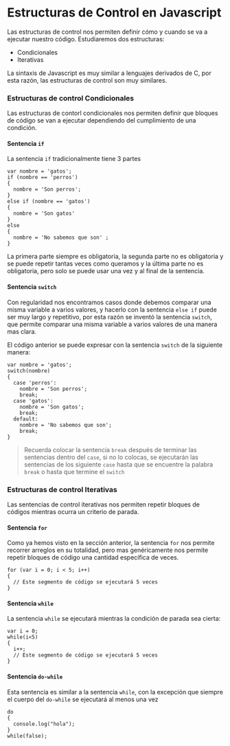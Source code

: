 # Estructuras de Control en Javascript

Las estructuras de control nos permiten definir cómo y cuando se va a ejecutar nuestro código. Estudiaremos dos estructuras:

- Condicionales
- Iterativas

La sintaxis de Javascript es muy similar a lenguajes derivados de C, por esta razón, las estructuras de control son muy similares.

### Estructuras de control Condicionales

Las estructuras de contorl condicionales nos permiten definir que bloques de código se van a ejecutar dependiendo del cumplimiento de una condición.

#### Sentencia `if`

La sentencia `if` tradicionalmente tiene 3 partes
```
var nombre = 'gatos';
if (nombre == 'perros')
{
  nombre = 'Son perros';
}
else if (nombre == 'gatos')
{
  nombre = 'Son gatos'
}
else
{
  nombre = 'No sabemos que son' ;
}
```
La primera parte siempre es obligatoria, la segunda parte no es obligatoria y se puede repetir tantas veces como queramos y la última parte no es obligatoria, pero solo se puede usar una vez y al final de la sentencia.

#### Sentencia `switch`

Con regularidad nos encontramos casos donde debemos comparar una misma variable a varios valores, y hacerlo con la sentencia `else if` puede ser muy largo y repetitivo, por esta razón se inventó la sentencia `switch`, que permite comparar una misma variable a varios valores de una manera mas clara.

El código anterior se puede expresar con la sentencia `switch` de la siguiente manera:

```
var nombre = 'gatos';
switch(nombre)
{
  case 'perros':
    nombre = 'Son perros';
    break;
  case 'gatos':
    nombre = 'Son gatos';
    break;
  default:
    nombre = 'No sabemos que son';
    break;
}
```

> Recuerda colocar la sentencia `break` después de terminar las sentencias dentro del `case`, si no lo colocas, se ejecutarán las sentencias de los siguiente `case` hasta que se encuentre la palabra `break` o hasta que termine el `switch`

### Estructuras de control Iterativas

Las sentencias de control iterativas nos permiten repetir bloques de códigos mientras ocurra un criterio de parada.

#### Sentencia `for`

Como ya hemos visto en la sección anterior, la sentencia `for` nos permite recorrer arreglos en su totalidad, pero mas genéricamente nos permite repetir bloques de código una cantidad específica de veces.

```
for (var i = 0; i < 5; i++)
{
  // Este segmento de código se ejecutará 5 veces
}
```

#### Sentencia `while`

La sentencia `while` se ejecutará mientras la condición de parada sea cierta:

```
var i = 0;
while(i<5)
{
  i++;
  // Este segmento de código se ejecutará 5 veces
}
```

#### Sentencia `do-while`

Esta sentencia es similar a la sentencia `while`, con la excepción que siempre el cuerpo del `do-while` se ejecutará al menos una vez

```
do
{
  console.log("hola");
}
while(false);
```
